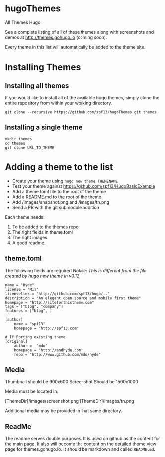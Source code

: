 hugoThemes
==========

All Themes Hugo

See a complete listing of all of these themes along with screenshots and demos at http://themes.gohugo.io (coming soon).

Every theme in this list will automatically be added to the theme site.

# Installing Themes

## Installing all themes

If you would like to install all of the available hugo themes, simply clone the entire repository from within your working directory.

    git clone --recursive https://github.com/spf13/hugoThemes.git themes

## Installing a single theme

    mkdir themes
    cd themes
    git clone URL_TO_THEME

# Adding a theme to the list

* Create your theme using `hugo new theme THEMENAME`
* Test your theme against https://github.com/spf13/HugoBasicExample
* Add a theme.toml file to the root of the theme
* Add a README.md to the root of the theme
* Add /images/snapshot.png and /images/tn.png
* Send a PR with the git submodule addition


Each theme needs: 

1. To be added to the themes repo
2. The right fields in theme.toml
3. The right images
4. A good readme.

## theme.toml

The following fields are required 
*Notice: This is different from the file created by hugo new theme in v0.12*

    name = "Hyde"
    license = "MIT"
    licenselink = "http://github.com/spf13/hugo/.."
    description = "An elegant open source and mobile first theme"
    homepage = "http://siteforthistheme.com"
    tags = ["blog", "company"]
    features = ["blog", ]
    
    [author]
        name = "spf13"
        homepage = "http://spf13.com"
    
    # If Porting existing theme
    [original]
        author =  "mdo"
        homepage = "http://andhyde.com"
        repo = "http://www.github.com/mdo/hyde"


## Media
Thumbnail should be 900x600 
Screenshot Should be 1500x1000

Media must be located in:

[ThemeDir]/images/screenshot.png 
[ThemeDir]/images/tn.png

Additional media may be provided in that same directory.

## ReadMe

The readme serves double purposes. It is used on github as the content for the main page. It also will become the content on the detailed theme view page for themes.gohugo.io. It should be markdown and called `README.md`.



